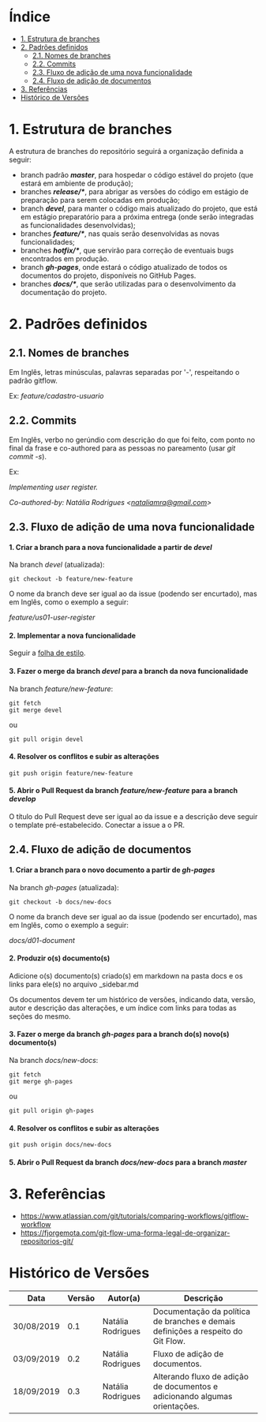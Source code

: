 
# Índice

* [1. Estrutura de branches](#_1-Estrutura-de-branches)
* [2. Padrões definidos](#_2-Padrões-definidos)
    * [2.1. Nomes de branches](#_21-Nomes-de-branches)
    * [2.2. Commits](#_22-Commits)
    * [2.3. Fluxo de adição de uma nova funcionalidade](#_23-Fluxo-de-adição-de-uma-nova-funcionalidade)
    * [2.4. Fluxo de adição de documentos](#_24-Fluxo-de-adição-de-documentos)
* [3. Referências](#_3-Referências)
* [Histórico de Versões](#_histórico-de-versões)
    

# 1. Estrutura de branches

A estrutura de branches do repositório seguirá a organização definida a seguir:

* branch padrão **_master_**, para hospedar o código estável do projeto (que estará em ambiente de produção); 
* branches **_release/*_**, para  abrigar as versões do código em estágio de preparação para serem colocadas em produção; 
* branch **_devel_**, para manter o código mais atualizado do projeto, que está em estágio preparatório para a próxima entrega (onde serão integradas as funcionalidades desenvolvidas); 
* branches **_feature/*_**, nas quais serão desenvolvidas as novas funcionalidades; 
* branches **_hotfix/*_**, que servirão para correção de eventuais bugs encontrados em produção.
* branch **_gh-pages_**, onde estará o código atualizado de todos os documentos do projeto, disponíveis no GitHub Pages.
* branches **_docs/*_**, que serão utilizadas para o desenvolvimento da documentação do projeto.


# 2. Padrões definidos

## 2.1. Nomes de branches

Em Inglês, letras minúsculas, palavras separadas por '-', respeitando o padrão gitflow. 

Ex: _feature/cadastro-usuario_


## 2.2. Commits

Em Inglês, verbo no gerúndio com descrição do que foi feito, com ponto no final da frase e co-authored para as pessoas no pareamento (usar _git commit -s_). 

Ex:

_Implementing user register._

_Co-authored-by: Natália Rodrigues <nataliamrq@gmail.com\>_


## 2.3. Fluxo de adição de uma nova funcionalidade

#### 1. Criar a branch para a nova funcionalidade a partir de _devel_

Na branch _devel_ (atualizada):

`git checkout -b feature/new-feature`

O nome da branch deve ser igual ao da issue (podendo ser encurtado), mas em Inglês, como o exemplo a seguir:

_feature/us01-user-register_

#### 2. Implementar a nova funcionalidade

Seguir a [folha de estilo]().

#### 3. Fazer o merge da branch _devel_ para a branch da nova funcionalidade

Na branch _feature/new-feature_:

`git fetch`<br>
`git merge devel`

ou

`git pull origin devel`

#### 4. Resolver os conflitos e subir as alterações

`git push origin feature/new-feature`

#### 5. Abrir o Pull Request da branch _feature/new-feature_ para a branch _develop_

O título do Pull Request deve ser igual ao da issue e a descrição deve seguir o template pré-estabelecido. Conectar a issue a o PR.


## 2.4. Fluxo de adição de documentos

#### 1. Criar a branch para o novo documento a partir de _gh-pages_

Na branch _gh-pages_ (atualizada):

`git checkout -b docs/new-docs`

O nome da branch deve ser igual ao da issue (podendo ser encurtado), mas em Inglês, como o exemplo a seguir:

_docs/d01-document_

#### 2. Produzir o(s) documento(s)

Adicione o(s) documento(s) criado(s) em markdown na pasta docs e os links para ele(s) no arquivo _sidebar.md

Os documentos devem ter um histórico de versões, indicando data, versão, autor e descrição das alterações, e um índice com links para todas as seções do mesmo.

#### 3. Fazer o merge da branch _gh-pages_ para a branch do(s) novo(s) documento(s)

Na branch _docs/new-docs_:

`git fetch`<br>
`git merge gh-pages`

ou

`git pull origin gh-pages`

#### 4. Resolver os conflitos e subir as alterações

`git push origin docs/new-docs`

#### 5. Abrir o Pull Request da branch _docs/new-docs_ para a branch _master_


# 3. Referências

* https://www.atlassian.com/git/tutorials/comparing-workflows/gitflow-workflow
* https://fjorgemota.com/git-flow-uma-forma-legal-de-organizar-repositorios-git/


# Histórico de Versões

| Data | Versão | Autor(a) | Descrição |
| - | - | - | - |
| 30/08/2019 | 0.1 |Natália Rodrigues | Documentação da política de branches e demais definições a respeito do Git Flow. |
|03/09/2019 | 0.2 | Natália Rodrigues | Fluxo de adição de documentos. |
| 18/09/2019 | 0.3 | Natália Rodrigues | Alterando fluxo de adição de documentos e adicionando algumas orientações. |